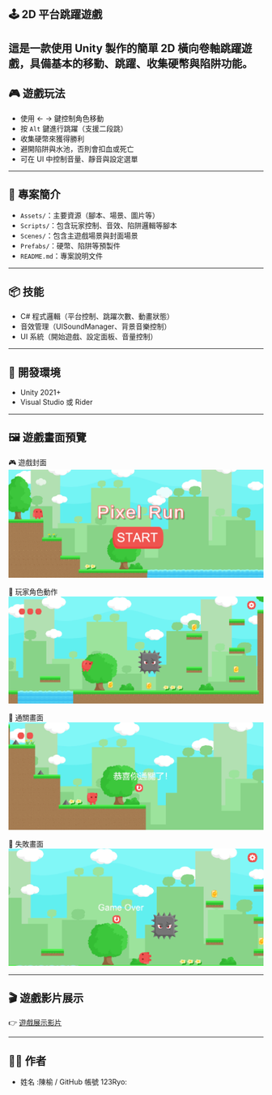 ## 🕹️ 2D 平台跳躍遊戲

## 這是一款使用 Unity 製作的簡單 2D 橫向卷軸跳躍遊戲，具備基本的移動、跳躍、收集硬幣與陷阱功能。

## 🎮 遊戲玩法

- 使用 ← → 鍵控制角色移動
- 按 `Alt` 鍵進行跳躍（支援二段跳）
- 收集硬幣來獲得勝利
- 避開陷阱與水池，否則會扣血或死亡
- 可在 UI 中控制音量、靜音與設定選單

---

## 📂 專案簡介

- `Assets/`：主要資源（腳本、場景、圖片等）
- `Scripts/`：包含玩家控制、音效、陷阱邏輯等腳本
- `Scenes/`：包含主遊戲場景與封面場景
- `Prefabs/`：硬幣、陷阱等預製件
- `README.md`：專案說明文件

---

## 📦 技能

- C# 程式邏輯（平台控制、跳躍次數、動畫狀態）
- 音效管理（UISoundManager、背景音樂控制）
- UI 系統（開始遊戲、設定面板、音量控制）

---

## 🔧 開發環境

- Unity 2021+
- Visual Studio 或 Rider

---

## 🖼️ 遊戲畫面預覽

🎮 遊戲封面
![遊戲封面](Images/遊戲封面.png)

🏃 玩家角色動作
![角色跳躍](Images/角色跳躍.png)

🏁 通關畫面
![通關](Images/遊戲通關.png)

🏁 失敗畫面
![失敗](Images/遊戲失敗.png)

---

## 🎬 遊戲影片展示

👉 [遊戲展示影片](DemoVideo/PlatformerDemo.mp4)

---

## 👨‍💻 作者

- 姓名 :陳榆 / GitHub 帳號 123Ryo:

